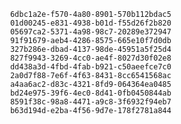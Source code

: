 
                6dbc1a2e-f570-4a80-8901-570b112bdac5
                01d00245-e831-4938-b01d-f55d26f2b820
                05697ca2-5371-4a98-98c7-20289e372947
                91f91679-aeb4-4286-8575-665e10f7d0db
                327b286e-dbad-4137-98de-45951a5f25d4
                827f9943-3269-4cc0-ae4f-8027d30f02e8
                dd438a3d-4fbd-4fab-b921-c50aeefce7c0
                2a0d7f88-7e6f-4f63-8431-8cc6541568ac
                a4aa6ac2-d83c-4321-8fd9-064364ea0485
                bd24e975-39f6-4ec0-8d41-0fb0450844ab
                8591f38c-98a8-4471-a9c8-3f6932f94eb7
                b63d194d-e2ba-4f56-9d7e-178f2781a844
                